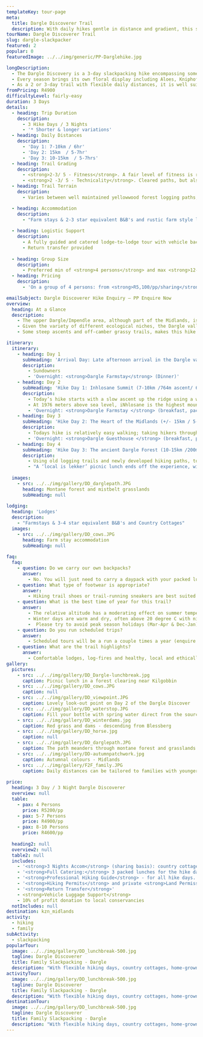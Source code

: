 ```yaml
---
templateKey: tour-page
meta:
  title: Dargle Discoverer Trail
  description: With daily hikes gentle in distance and gradient, this slackpacking trail is perfect for families, and those who prefer to take a little more time to smell the daisies. 
tourName: Dargle Discoverer Trail
slug: dargle-slackpacker
featured: 2
popular: 0
featuredImage: ../../img/generic/PP-Darglehike.jpg

longDescription:
  - The Dargle Discovery is a 3-day slackpacking hike encompassing some of the best of the KZN Midland's hidden gems. Traversing privately owned land in conservancies otherwise not accessible to the public, the area is renowned for its rich biodiversity and high level of endemism. The ever-changing landscapes include highly threatened Mist-Belt Forest, Afro-Montane grassland, rolling farmlands and challenging summits.
  - Every season brings its own floral display including Aloes, Kniphofia (red hot pokers), Gladiolus, Hypoxis, Watsonia, Brungsvigia (river lilies) and Wahlenbergia (bell flowers).
  - As a 2 or 3-day trail with flexible daily distances, it is well suited to a family weekender.
fromPricing: R4900
difficultyLevel: fairly-easy
duration: 3 Days
details:
  - heading: Trip Duration
    description:
      - 3 Hike Days / 3 Nights 
      - '* Shorter & longer variations'
  - heading: Daily Distances
    description:
      - 'Day 1: 7-10km / 6hr'
      - 'Day 2: 15km  / 5-7hr'
      - 'Day 3: 10-15km  / 5-7hrs'
  - heading: Trail Grading
    description:
      - <strong>2-3/ 5 - Fitness</strong>. A fair level of fitness is required
      - <strong>2 -3/ 5 - Technicality</strong>. Cleared paths, but also some off-camber grassy trails (relatively well maintained), and a few vertical up and down sections.
  - heading: Trail Terrain
    description:
      - Varies between well maintained yellowwood forest logging paths, stone terraced paths, mountain paths, ravine trails and rocky ridge.

  - heading: Accommodation
    description:
      - "Farm stays & 2-3 star equivalent B&B's and rustic farm style lodges"
  
  - heading: Logistic Support
    description:
      - A fully guided and catered lodge-to-lodge tour with vehicle back-up and daily luggage transfers. 
      - Return transfer provided
      
  - heading: Group Size
    description:
      - Preferred min of <strong>4 persons</strong> and max <strong>12-14 </strong>persons per group
  - heading: Pricing
    description:
      - 'On a group of 4 persons: from <strong>R5,100/pp/sharing</strong>'

emailSubject: Dargle Discoverer Hike Enquiry – PP Enquire Now
overview:
  heading: At a Glance
  description:
    - The upper Dargle/Impendle area, although part of the Midlands, is also considered the start of the mighty Drakensberg Escarpment, and this hike combines some more rugged berg hiking with the luxury of Midlands comforts. 
    - Given the variety of different ecological niches, the Dargle valley is home to over 200 species of birds including the rare Cape Parrot and White-winged Starling. Due to the prioritised protection status of this area, it is not uncommon to find highly specialised animals like the elusive Samango monkeys playing in the Cape Chestnut trees, or some of the successfully reintroduced rock dassies sunbathing in the forest fringe. Blue duiker, oribi and mountain reedbuck are also frequent visitors. 
    - Some steep ascents and off-camber grassy trails, makes this hike challenging at times. As with the Karkloof Falls2Falls, 10% of profit proceeds will go towards local conservation projects.

itinerary:
  itinerary:
    - heading: Day 1
      subHeading: 'Arrival Day: Late afternoon arrival in the Dargle valley'
      description:
        - Sundowners
        - 'Overnight: <strong>Dargle Farmstay</strong> (Dinner)'
    - heading: Day 2
      subHeading: 'Hike Day 1: Inhlosane Summit (7-10km /764m ascent/ 6hrs)'
      description:
        - Today’s hike starts with a slow ascent up the ridge using a well-marked indigenous forest trail, up onto the saddle of iNhlosane mountain. From here there are a few rocky and steep inclines across the highland grassland, which in spring and summer are swathed in a blanket of beautifully delicate wildflowers. 
        - At 1976 meters above sea level, iNhlosane is the highest mountain in the Midlands. From the summit, you will be rewarded with stunning vistas of the Midlands. From here it is a short but steep walk through indigenous forest back to your farm-stay.        
        - 'Overnight: <strong>Dargle Farmstay </strong> (breakfast, packed lunch, dinner)'
    - heading: Day 3
      subHeading: 'Hike Day 2: The Heart of the Midlands (+/- 15km / 5-7hrs)'
      description:
        - Todays hike is relatively easy walking; taking hikers through typical Midlands farm scenery and past an expansive wetland (an important nesting site for cranes), before descending to pass by one of the oldest farmhouses of KwaZulu-Natal, renowned for its architecture.  From here its an undulating stroll through mistbelt grassland to your next nights accommodation, nestled under the eaves of one of the most ancient indigenous forests.
        - 'Overnight: <strong>Dargle Guesthouse </strong> (breakfast, packed lunch, dinner)'      
    - heading: Day 4
      subHeading: 'Hike Day 3: The ancient Dargle Forest (10-15km /200m ascent/ 5-7hrs)'
      description:
        - Using old logging trails and newly developed hiking paths, todays hike takes you through the cool undergrowth of Mistbelt forest, in the heart of the Dargle valley. There are plenty of spring mountain streams to drink from, as well as frequent sightings of Tree Dassie, Oribi, Reedbuck and perhaps an elusive Samango monkey. At the top of the forest you are rewarded with a panoramic view of the Dargle and Lidgetton valley with the iconic Nhlosane Mountain serving as a backdrop. 
        - "A ‘local is lekker’ picnic lunch ends off the experience, with finger foods selected from the surrounding producers: a true taste of the Midlands. Transfer provided back to vehicles or alternative arrangements"
        
  images:
    - src: ../../img/gallery/DD_darglepath.JPG
      heading: Montane forest and mistbelt grasslands
      subHeading: null
    
lodging:
  heading: 'Lodges'
  description:
    - "Farmstays & 3-4 star equivalent B&B's and Country Cottages"
  images:
    - src: ../../img/gallery/DD_cows.JPG
      heading: Farm stay accommodation
      subHeading: null
    
faq:
  faq:
    - question: Do we carry our own backpacks?
      answer:
        - No. You will just need to carry a daypack with your packed lunch, water and supplies for the day. Your overnight bags will be transferred by vehicle from lodge to lodge.
    - question: What type of footwear is appropriate?
      answer:
        - Hiking trail shoes or trail-running sneakers are best suited for this trail.
    - question: What is the best time of year for this trail?
      answer:
        - The relative altitude has a moderating effect on summer temperature with day time temperatures seldom exceeding 30 degrees C. Summer nights can be cool > 15 degrees C. The rainy season is in Summer ( November to February).
        - Winter days are warm and dry, often above 20 degree C with night temperatures 1-10 Degrees C. Occasionally there is a small scattering of snow in surrounding higher altitude areas 
        -  Please try to avoid peak season holidays (Mar-Apr & Dec-Jan) as the lodges have to give priority to long-stay bookings over such times. Autumn and Spring are great times of year for the Midlands.
    - question: Do you run scheduled trips?
      answer:
        - Scheduled tours will be a run a couple times a year (enquire regarding dates) otherwise private trips also avaiable - date/ avail permitting.
    - question: What are the trail highlights?
      answer:
        - Comfortable lodges, log-fires and healthy, local and ethically sourced country cuisine, spectacular 360 degree panoramic views of the Dargle and Lidgetton Valley, challenging summits, flower spotting and ancient Yellowwood forests.   
gallery:
  pictures:
    - src: ../../img/gallery/DD_Dargle-lunchbreak.jpg
      caption: Picnic lunch in a forest clearing near Kilgobbin
    - src: ../../img/gallery/DD_cows.JPG
      caption: null
    - src: ../../img/gallery/DD_viewpoint.JPG
      caption: Lovely look-out point on Day 2 of the Dargle Discover
    - src: ../../img/gallery/DD_waterstop.JPG
      caption: Fill your bottle with spring water direct from the source.
    - src: ../../img/gallery/DD_winterdams.jpg
      caption: Red grass and dams - descending from Blessberg
    - src: ../../img/gallery/DD_horse.jpg
      caption: null  
    - src: ../../img/gallery/DD_darglepath.JPG
      caption: The path meanders through montane forest and grasslands 
    - src: ../../img/gallery/DD-autumnpatchwork.jpg
      caption: Autumnal colours - Midlands
    - src: ../../img/gallery/F2F_family.JPG
      caption: Daily distances can be tailored to families with younger members
    
price:
  heading: 3 Day / 3 Night Dargle Discoverer
  overview: null
  table:  
    - pax: 4 Persons
      price: R5200/pp
    - pax: 5-7 Persons
      price: R4900/pp
    - pax: 8-10 Persons
      price: R4600/pp
    
  heading2: null
  overview2: null
  table2: null
  includes:
    - '<strong>3 Nights Accom</strong> (sharing basis): country cottages'
    - '<strong>Full Catering:</strong> 3 packed lunches for the hike days, 3 dinners and 3 breakfasts '
    - '<strong>Professional Hiking Guide</strong> - for all hike days. FGASA qualified to explore the fauna and fauna with you'
    - '<strong>Hiking Permits</strong> and private <strong>Land Permissions</strong>for the 3 hike days '
    - '<strong>Return Transfer</strong>'
    - <strong>Vehicle Luggage Support</strong>
    - 10% of profit donation to local conservancies
  notIncludes: null
destination: kzn_midlands
activity:
  - hiking
  - family
subActivity:
  - slackpacking
popularTour:
  image: ../../img/gallery/DD_lunchbreak-500.jpg
  tagline: Dargle Discoverer
  title: Family Slackpacking - Dargle
  description: "With flexible hiking days, country cottages, home-grown meals, and Tolkienesque explorations - the Dargle Slackpacker is the Midlands best kept secret."
activityTour:
  image: ../../img/gallery/DD_lunchbreak-500.jpg
  tagline: Dargle Discoverer
  title: Family Slackpacking - Dargle
  description: "With flexible hiking days, country cottages, home-grown meals, and Tolkienesque explorations - the Dargle Slackpacker is the Midlands best kept secret."
destinationTour:
  image: ../../img/gallery/DD_lunchbreak-500.jpg
  tagline: Dargle Discoverer
  title: Family Slackpacking - Dargle
  description: "With flexible hiking days, country cottages, home-grown meals, and Tolkienesque explorations - the Dargle Slackpacker is the Midlands best kept secret."
---
```

